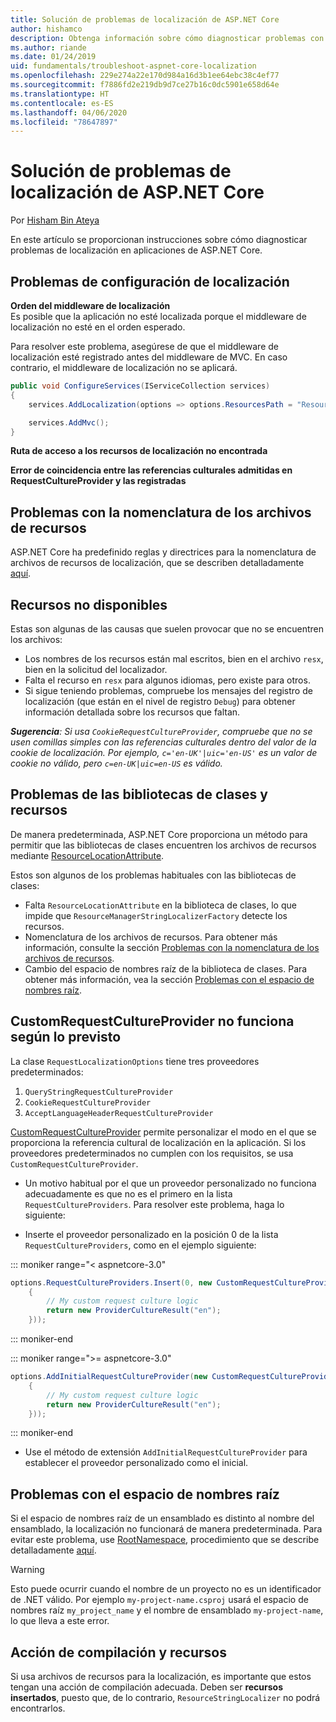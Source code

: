 ```yaml
---
title: Solución de problemas de localización de ASP.NET Core
author: hishamco
description: Obtenga información sobre cómo diagnosticar problemas con la localización en aplicaciones de ASP.NET Core.
ms.author: riande
ms.date: 01/24/2019
uid: fundamentals/troubleshoot-aspnet-core-localization
ms.openlocfilehash: 229e274a22e170d984a16d3b1ee64ebc38c4ef77
ms.sourcegitcommit: f7886fd2e219db9d7ce27b16c0dc5901e658d64e
ms.translationtype: HT
ms.contentlocale: es-ES
ms.lasthandoff: 04/06/2020
ms.locfileid: "78647897"
---
```

# <a name="troubleshoot-aspnet-core-localization"></a>Solución de problemas de localización de ASP.NET Core

Por [Hisham Bin Ateya](https://github.com/hishamco)

En este artículo se proporcionan instrucciones sobre cómo diagnosticar problemas de localización en aplicaciones de ASP.NET Core.

## <a name="localization-configuration-issues"></a>Problemas de configuración de localización

**Orden del middleware de localización**  
Es posible que la aplicación no esté localizada porque el middleware de localización no esté en el orden esperado.

Para resolver este problema, asegúrese de que el middleware de localización esté registrado antes del middleware de MVC. En caso contrario, el middleware de localización no se aplicará.

```csharp
public void ConfigureServices(IServiceCollection services)
{
    services.AddLocalization(options => options.ResourcesPath = "Resources");

    services.AddMvc();
}
```

**Ruta de acceso a los recursos de localización no encontrada**

**Error de coincidencia entre las referencias culturales admitidas en RequestCultureProvider y las registradas**  

## <a name="resource-file-naming-issues"></a>Problemas con la nomenclatura de los archivos de recursos

ASP.NET Core ha predefinido reglas y directrices para la nomenclatura de archivos de recursos de localización, que se describen detalladamente [aquí](xref:fundamentals/localization?view=aspnetcore-2.2#resource-file-naming).

## <a name="missing-resources"></a>Recursos no disponibles

Estas son algunas de las causas que suelen provocar que no se encuentren los archivos:

- Los nombres de los recursos están mal escritos, bien en el archivo `resx`, bien en la solicitud del localizador.
- Falta el recurso en `resx` para algunos idiomas, pero existe para otros.
- Si sigue teniendo problemas, compruebe los mensajes del registro de localización (que están en el nivel de registro `Debug`) para obtener información detallada sobre los recursos que faltan.

_**Sugerencia**: Si usa `CookieRequestCultureProvider`, compruebe que no se usen comillas simples con las referencias culturales dentro del valor de la cookie de localización. Por ejemplo, `c='en-UK'|uic='en-US'` es un valor de cookie no válido, pero `c=en-UK|uic=en-US` es válido._

## <a name="resources--class-libraries-issues"></a>Problemas de las bibliotecas de clases y recursos

De manera predeterminada, ASP.NET Core proporciona un método para permitir que las bibliotecas de clases encuentren los archivos de recursos mediante [ResourceLocationAttribute](/dotnet/api/microsoft.extensions.localization.resourcelocationattribute?view=aspnetcore-2.1).

Estos son algunos de los problemas habituales con las bibliotecas de clases:
- Falta `ResourceLocationAttribute` en la biblioteca de clases, lo que impide que `ResourceManagerStringLocalizerFactory` detecte los recursos.
- Nomenclatura de los archivos de recursos. Para obtener más información, consulte la sección [Problemas con la nomenclatura de los archivos de recursos](#resource-file-naming-issues).
- Cambio del espacio de nombres raíz de la biblioteca de clases. Para obtener más información, vea la sección [Problemas con el espacio de nombres raíz](#root-namespace-issues).

## <a name="customrequestcultureprovider-doesnt-work-as-expected"></a>CustomRequestCultureProvider no funciona según lo previsto

La clase `RequestLocalizationOptions` tiene tres proveedores predeterminados:

1. `QueryStringRequestCultureProvider`
2. `CookieRequestCultureProvider`
3. `AcceptLanguageHeaderRequestCultureProvider`

[CustomRequestCultureProvider](/dotnet/api/microsoft.aspnetcore.localization.customrequestcultureprovider?view=aspnetcore-2.1) permite personalizar el modo en el que se proporciona la referencia cultural de localización en la aplicación. Si los proveedores predeterminados no cumplen con los requisitos, se usa `CustomRequestCultureProvider`.

- Un motivo habitual por el que un proveedor personalizado no funciona adecuadamente es que no es el primero en la lista `RequestCultureProviders`. Para resolver este problema, haga lo siguiente:

- Inserte el proveedor personalizado en la posición 0 de la lista `RequestCultureProviders`, como en el ejemplo siguiente:

::: moniker range="< aspnetcore-3.0"
```csharp
options.RequestCultureProviders.Insert(0, new CustomRequestCultureProvider(async context =>
    {
        // My custom request culture logic
        return new ProviderCultureResult("en");
    }));
```
::: moniker-end

::: moniker range=">= aspnetcore-3.0"
```csharp
options.AddInitialRequestCultureProvider(new CustomRequestCultureProvider(async context =>
    {
        // My custom request culture logic
        return new ProviderCultureResult("en");
    }));
```
::: moniker-end

- Use el método de extensión `AddInitialRequestCultureProvider` para establecer el proveedor personalizado como el inicial.

## <a name="root-namespace-issues"></a>Problemas con el espacio de nombres raíz

Si el espacio de nombres raíz de un ensamblado es distinto al nombre del ensamblado, la localización no funcionará de manera predeterminada. Para evitar este problema, use [RootNamespace](/dotnet/api/microsoft.extensions.localization.rootnamespaceattribute?view=aspnetcore-2.1), procedimiento que se describe detalladamente [aquí](xref:fundamentals/localization?view=aspnetcore-2.2#resource-file-naming).

> [!WARNING]
> Esto puede ocurrir cuando el nombre de un proyecto no es un identificador de .NET válido. Por ejemplo `my-project-name.csproj` usará el espacio de nombres raíz `my_project_name` y el nombre de ensamblado `my-project-name`, lo que lleva a este error. 

## <a name="resources--build-action"></a>Acción de compilación y recursos

Si usa archivos de recursos para la localización, es importante que estos tengan una acción de compilación adecuada. Deben ser **recursos insertados**, puesto que, de lo contrario, `ResourceStringLocalizer` no podrá encontrarlos.
